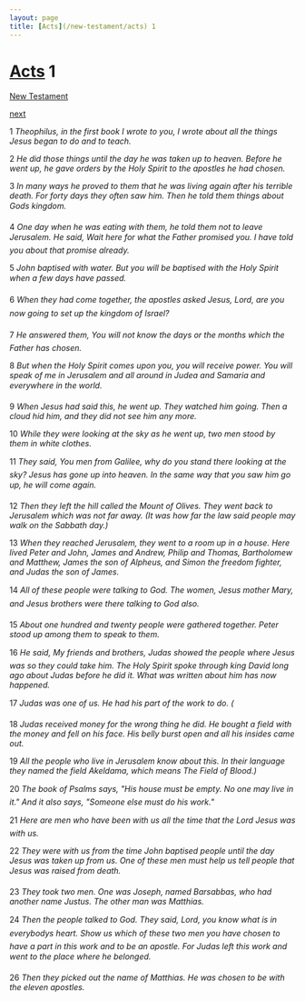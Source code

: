 ```yaml
---
layout: page
title: [Acts](/new-testament/acts) 1
---
```


# [Acts](/new-testament/acts) 1

[New Testament](/new-testament)


[next](/new-testament/acts/acts-2.html)

1 _Theophilus, in the first book I wrote to you, I wrote about all the things Jesus began to do and to teach._

2 _He did those things until the day he was taken up to heaven. Before he went up, he gave orders by the Holy Spirit to the apostles he had chosen._

3 _In many ways he proved to them that he was living again after his terrible death. For forty days they often saw him. Then he told them things about Gods kingdom._

4 _One day when he was eating with them, he told them not to leave Jerusalem. He said,  Wait here for what the Father promised you. I have told you about that promise already._

5 _John baptised with water. But you will be baptised with the Holy Spirit when a few days have passed._

6 _When they had come together, the apostles asked Jesus, Lord, are you now going to set up the kingdom of Israel?_

7 _He answered them, You will not know the days or the months which the Father has chosen._

8 _But when the Holy Spirit comes upon you, you will receive power. You will speak of me in Jerusalem and all around in Judea and Samaria and everywhere in the world._

9 _When Jesus had said this, he went up. They watched him going. Then a cloud hid him,  and they did not see him any more._

10 _While they were looking at the sky as he went up, two men stood by them in white clothes._

11 _They said, You men from Galilee, why do you stand there looking at the sky? Jesus has gone up into heaven. In the same way that you saw him go up, he will come again._

12 _Then they left the hill called the Mount of Olives. They went back to Jerusalem which was not far away. (It was how far the law said people may walk on the Sabbath day.)_

13 _When they reached Jerusalem, they went to a room up in a house. Here lived Peter and John, James and Andrew, Philip and Thomas, Bartholomew and Matthew, James the son of Alpheus, and Simon the freedom fighter, and Judas the son of James._

14 _All of these people were talking to God. The women, Jesus mother Mary, and Jesus  brothers were there talking to God also._

15 _About one hundred and twenty people were gathered together. Peter stood up among them to speak to them._

16 _He said, My friends and brothers, Judas showed the people where Jesus was so they could take him. The Holy Spirit spoke through king David long ago about Judas before he did it. What was written about him has now happened._

17 _Judas was one of us. He had his part of the work to do. (_

18 _Judas received money for the wrong thing he did. He bought a field with the money and fell on his face. His belly burst open and all his insides came out._

19 _All the people who live in Jerusalem know about this. In their language they named the field Akeldama, which means The Field of Blood.)_

20 _The book of Psalms says, "His house must be empty. No one may live in it." And it also says, "Someone else must do his work."_

21 _Here are men who have been with us all the time that the Lord Jesus was with us._

22 _They were with us from the time John baptised people until the day Jesus was taken up from us. One of these men must help us tell people that Jesus was raised from death._

23 _They took two men. One was Joseph, named Barsabbas, who had another name Justus.  The other man was Matthias._

24 _Then the people talked to God. They said, Lord, you know what is in everybodys heart.  Show us which of these two men you have chosen to have a part in this work and to be an apostle. For Judas left this work and went to the place where he belonged._

26 _Then they picked out the name of Matthias. He was chosen to be with the eleven apostles._

